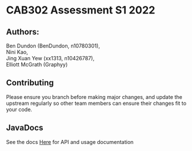 # CAB302 Assessment S1 2022

## Authors:
Ben Dundon (BenDundon, n10780301),   
Nini Kao,   
Jing Xuan Yew (xx1313, n10426787),  
Elliott McGrath (Graphyy)

## Contributing
Please ensure you branch before making major changes, and update the upstream regularly so other team members can ensure
their changes fit to your code.

## JavaDocs
See the docs [Here](Docs/JavaDocs/index.html) for API and usage documentation
